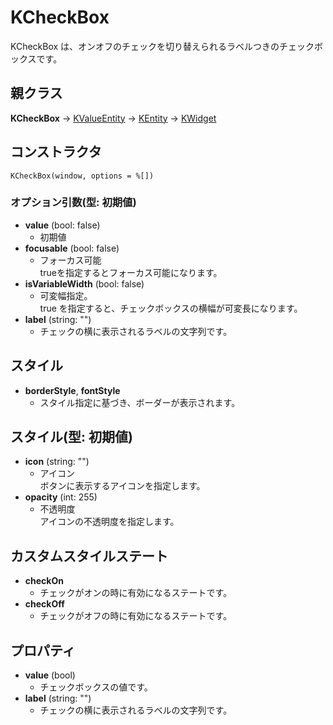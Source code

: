 # KCheckBox

KCheckBox は、オンオフのチェックを切り替えられるラベルつきのチェックボックスです。

## 親クラス

**KCheckBox** -> [KValueEntity](KValueEntity.md) -> [KEntity](KEntity.md) -> [KWidget](KWidget.md)
## コンストラクタ
```KCheckBox(window, options = %[])```

### オプション引数(型: 初期値)
- **value** (bool: false)
  - 初期値
- **focusable** (bool: false)
  - フォーカス可能  
    trueを指定するとフォーカス可能になります。
- **isVariableWidth** (bool: false)
  - 可変幅指定。  
	true を指定すると、チェックボックスの横幅が可変長になります。
- **label** (string: "")
  - チェックの横に表示されるラベルの文字列です。

## スタイル
- **borderStyle**, **fontStyle**
  - スタイル指定に基づき、ボーダーが表示されます。

## スタイル(型: 初期値)
- **icon** (string: "")
  - アイコン  
	ボタンに表示するアイコンを指定します。
- **opacity** (int: 255)
  - 不透明度  
	アイコンの不透明度を指定します。

## カスタムスタイルステート
- **checkOn**
  - チェックがオンの時に有効になるステートです。
- **checkOff**
  - チェックがオフの時に有効になるステートです。

## プロパティ
- **value** (bool)
  - チェックボックスの値です。
- **label** (string: "")
  - チェックの横に表示されるラベルの文字列です。
